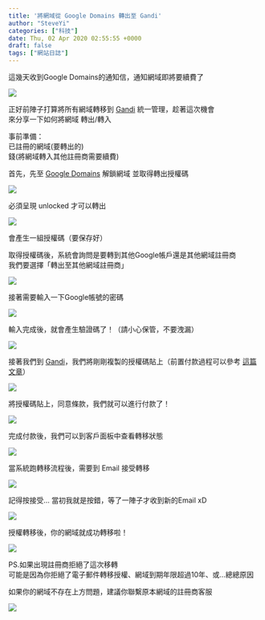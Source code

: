 ```yaml
---
title: '將網域從 Google Domains 轉出至 Gandi'
author: "SteveYi"
categories: ["科技"]
date: Thu, 02 Apr 2020 02:55:55 +0000
draft: false
tags: ["網站日誌"]
---
```


這幾天收到Google Domains的通知信，通知網域即將要續費了

![](https://static-a1.steveyi.net/media/blog/2020/04/transfer-domain-from-google-to-gandi-01-1920x1019.png)

正好前陣子打算將所有網域轉移到 [Gandi](https://gandi.net) 統一管理，趁著這次機會  
來分享一下如何將網域 轉出/轉入

事前準備：  
已註冊的網域(要轉出的)  
錢(將網域轉入其他註冊商需要續費)

首先，先至 [Google Domains](https://domains.google/) 解鎖網域 並取得轉出授權碼

![](https://static-a1.steveyi.net/media/blog/2020/04/transfer-domain-from-google-to-gandi-02.jpg)

必須呈現 unlocked 才可以轉出

![](https://static-a1.steveyi.net/media/blog/2020/04/transfer-domain-from-google-to-gandi-03-1920x1080.jpg)

會產生一組授權碼（要保存好）

取得授權碼後，系統會詢問是要轉到其他Google帳戶還是其他網域註冊商  
我們要選擇「轉出至其他網域註冊商」

![](https://static-a1.steveyi.net/media/blog/2020/04/transfer-domain-from-google-to-gandi-04.jpg)

接著需要輸入一下Google帳號的密碼

![](https://static-a1.steveyi.net/media/blog/2020/04/transfer-domain-from-google-to-gandi-05.jpg)

輸入完成後，就會產生驗證碼了！（請小心保管，不要洩漏）

![](https://static-a1.steveyi.net/media/blog/2020/04/transfer-domain-from-google-to-gandi-06.jpg)

接著我們到 [Gandi](https://gandi.net)，我們將剛剛複製的授權碼貼上（前置付款過程可以參考 [這篇文章](https://blog.steveyi.net/register-domain-at-gandi/)）

![](https://static-a1.steveyi.net/media/blog/2020/04/transfer-domain-from-google-to-gandi-07-1920x945.png)

將授權碼貼上，同意條款，我們就可以進行付款了！

![](https://static-a1.steveyi.net/media/blog/2020/04/transfer-domain-from-google-to-gandi-08-1920x945.png)

完成付款後，我們可以到客戶面板中查看轉移狀態

![](https://static-a1.steveyi.net/media/blog/2020/04/transfer-domain-from-google-to-gandi-09-1920x945.png)

當系統跑轉移流程後，需要到 Email 接受轉移

![](https://static-a1.steveyi.net/media/blog/2020/04/transfer-domain-from-google-to-gandi-10-1920x1032.jpg)

記得按接受... 當初我就是按錯，等了一陣子才收到新的Email xD

![](https://static-a1.steveyi.net/media/blog/2020/04/transfer-domain-from-google-to-gandi-11.jpg)

授權轉移後，你的網域就成功轉移啦！

![](https://static-a1.steveyi.net/media/blog/2020/04/transfer-domain-from-google-to-gandi-12-1920x1138.png)

PS.如果出現註冊商拒絕了這次移轉  
可能是因為你拒絕了電子郵件轉移授權、網域到期年限超過10年、或...總總原因

如果你的網域不存在上方問題，建議你聯繫原本網域的註冊商客服

![](https://static-a1.steveyi.net/media/blog/2020/04/transfer-domain-from-google-to-gandi-13-1920x945.png)
